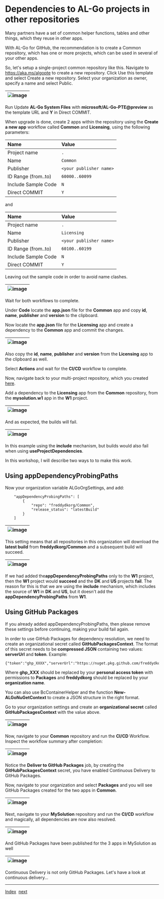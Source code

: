 # Dependencies to AL-Go projects in other repositories
Many partners have a set of common helper functions, tables and other things, which they reuse in other apps.

With AL-Go for GitHub, the recommendation is to create a Common repository, which has one or more projects, which can be used in several of your other apps.

So, let's setup a single-project common repository like this. Navigate to https://aka.ms/algopte to create a new repository. Click Use this template and select Create a new repository. Select your organization as owner, specify a name and select Public.

| ![image](https://user-images.githubusercontent.com/10775043/232203510-095f1f0d-e407-413d-9e17-7a3e3e43b821.png) |
|-|

Run Update **AL-Go System Files** with **microsoft/AL-Go-PTE@preview** as the template URL and **Y** in Direct COMMIT.

When upgrade is done, create 2 apps within the repository using the **Create a new app** workflow called **Common** and **Licensing**, using the following parameters:

| Name | Value |
| :-- | :-- |
| Project name | `.` |
| Name | `Common` |
| Publisher | `<your publisher name>` |
| ID Range (from..to) | `60000..60099` |
| Include Sample Code | `N` |
| Direct COMMIT | `Y` |

and

| Name | Value |
| :-- | :-- |
| Project name | `.` |
| Name | `Licensing` |
| Publisher | `<your publisher name>` |
| ID Range (from..to) | `60100..60199` |
| Include Sample Code | `N` |
| Direct COMMIT | `Y` |

Leaving out the sample code in order to avoid name clashes.

| ![image](https://user-images.githubusercontent.com/10775043/232205313-3e3df750-55d3-44ac-bb27-40f84971a9a0.png) |
|-|

Wait for both workflows to complete.

Under **Code** locate the **app.json** file for the **Common** app and copy **id**, **name**, **publisher** and **version** to the clipboard.

Now locate the **app.json** file for the **Licensing** app and create a dependency to the **Common** app and commit the changes.

| ![image](https://user-images.githubusercontent.com/10775043/232205817-c0c2adef-a61f-4406-8880-5d7db55c7804.png) |
|-|

Also copy the **id**, **name**, **publisher** and **version** from the **Licensing** app to the clipboard as well.

Select **Actions** and wait for the **CI/CD** workflow to complete.

Now, navigate back to your multi-project repository, which you created [here](Projects.md).

Add a dependency to the **Licensing** app from the **Common** repository, from the **mysolution.w1** app in the **W1** project.

| ![image](https://user-images.githubusercontent.com/10775043/232206403-bd93b016-3fe5-44fa-8aae-057323735034.png) |
|-|

And as expected, the builds will fail.

| ![image](https://user-images.githubusercontent.com/10775043/232211698-943bdad0-18e8-4163-94b7-3e77a4bad486.png) |
|-|

In this example using the **include** mechanism, but builds would also fail when using **useProjectDependencies**.

In this workshop, I will describe two ways to to make this work.

## Using appDependencyProbingPaths

Now your organization variable ALGoOrgSettings, and add:

```
    "appDependencyProbingPaths": [
        {
            "repo": "freddydkorg/Common",
            "release_status": "latestBuild"
        }
    ]
```

| ![image](https://user-images.githubusercontent.com/10775043/232247041-b9e20016-b734-4a39-9f87-e28a7af9d354.png) |
|-|

This setting means that all repositories in this organization will download the **latest build** from **freddydkorg/Common** and a subsequent build will succeed.

| ![image](https://user-images.githubusercontent.com/10775043/232249808-bed9cb0c-e73d-422e-a629-1373dc128c13.png) |
|-|

If we had added the**appDependencyProbingPaths** only to the **W1** project, then the **W1** project would **succeed** and the **DK** and **US** projects **fail**. The reason for this is that we are using the **include** mechanism, which includes the source of **W1** in **DK** and **US**, but it doesn't add the **appDependencyProbingPaths** from **W1**.

## Using GitHub Packages

If you already added appDependencyProbingPaths, then please remove these settings before continuing, making your build fail again.

In order to use GitHub Packages for dependency resolution, we need to create an organizational secret called **GitHubPackagesContext**. The format of this secret needs to be **compressed JSON** containing two values: **serverUrl** and **token**. Example:
```
{"token":"ghp_XXXX","serverUrl":"https://nuget.pkg.github.com/freddydkorg/index.json"}
```

Where **ghp_XXX** should be replaced by your **personal access token** with permissions to **Packages** and **freddydkorg** should be replaced by your **organization name**.

You can also use BcContainerHelper and the function **New-ALGoNuGetContext** to create a JSON structure in the right format.

Go to your organization settings and create an **organizational secret** called **GitHubPackagesContext** with the value above.

| ![image](https://user-images.githubusercontent.com/10775043/232253023-7131dba1-1be1-4cac-8786-27715899200b.png) |
|-|

Now, navigate to your **Common** repository and run the **CI/CD** Workflow. Inspect the workflow summary after completion:

| ![image](https://user-images.githubusercontent.com/10775043/232253742-7728e4a2-587e-40fa-a547-4c95ba4e9951.png) |
|-|

Notice the **Deliver to GitHub Packages** job, by creating the **GitHubPackagesContext** secret, you have enabled Continuous Delivery to GitHub Packages.

Now, navigate to your organization and select **Packages** and you will see GitHub Packages created for the two apps in **Common**.

| ![image](https://user-images.githubusercontent.com/10775043/232253790-7aee6c91-a858-4dd9-b85c-5f22a67394b5.png) |
|-|

Next, navigate to your **MySolution** repository and run the **CI/CD** workflow and magically, all dependencies are now also resolved.

| ![image](https://user-images.githubusercontent.com/10775043/232286871-845f02ea-a59a-46e8-b720-5ff1d6927ffe.png) |
|-|

And GitHub Packages have been published for the 3 apps in MySolution as well

| ![image](https://user-images.githubusercontent.com/10775043/232286814-4d4572f3-fa14-460e-84ba-f18fa071860f.png) |
|-|

Continuous Delivery is not only GitHub Packages. Let's have a look at continuous delivery...

---
[Index](Index.md)&nbsp;&nbsp;[next](ContinuousDelivery.md)

